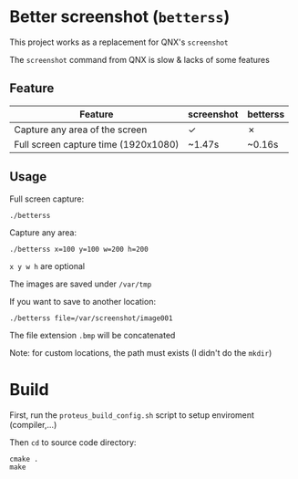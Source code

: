 # Better screenshot (`betterss`)

This project works as a replacement for QNX's `screenshot`

The `screenshot` command from QNX is slow & lacks of some features

## Feature

| Feature                              | screenshot | betterss |
|--------------------------------------|------------|----------|
| Capture any area of the screen       |  &check;   |  &cross; |
| Full screen capture time (1920x1080) | ~1.47s     |  ~0.16s  |

## Usage

Full screen capture:
```shell
./betterss
```

Capture any area:
```shell
./betterss x=100 y=100 w=200 h=200
```
`x y w h` are optional

The images are saved under `/var/tmp`

If you want to save to another location:
```shell
./betterss file=/var/screenshot/image001
```

The file extension `.bmp` will be concatenated

Note: for custom locations, the path must exists (I didn't do the `mkdir`)

# Build

First, run the `proteus_build_config.sh` script to setup enviroment (compiler,...)

Then `cd` to source code directory:
```shell
cmake .
make
```